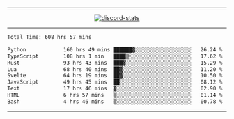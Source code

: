 <a href="https://www.github.com/ripavoid" target="_blank" rel="noreferrer">

-------

<div align='center'>
    <a href='https://discordapp.com/users/825178146797518881'>
        <img align='center' alt='discord-stats' src='https://api.discord-status.me/825178146797518881?nitro&boost=4&gradient=%231e0b1a%2C%23000000%2C%23000000%2C%23160316'></img>
    </a>
</div>

-------

<!--START_SECTION:waka-->

```txt
Total Time: 608 hrs 57 mins

Python            160 hrs 49 mins ██████▓░░░░░░░░░░░░░░░░░░   26.24 %
TypeScript        108 hrs 1 min   ████▒░░░░░░░░░░░░░░░░░░░░   17.62 %
Rust              93 hrs 43 mins  ███▓░░░░░░░░░░░░░░░░░░░░░   15.29 %
Lua               68 hrs 40 mins  ██▓░░░░░░░░░░░░░░░░░░░░░░   11.20 %
Svelte            64 hrs 19 mins  ██▓░░░░░░░░░░░░░░░░░░░░░░   10.50 %
JavaScript        49 hrs 45 mins  ██░░░░░░░░░░░░░░░░░░░░░░░   08.12 %
Text              17 hrs 46 mins  ▓░░░░░░░░░░░░░░░░░░░░░░░░   02.90 %
HTML              6 hrs 57 mins   ▒░░░░░░░░░░░░░░░░░░░░░░░░   01.14 %
Bash              4 hrs 46 mins   ▒░░░░░░░░░░░░░░░░░░░░░░░░   00.78 %
```

<!--END_SECTION:waka-->

-------
